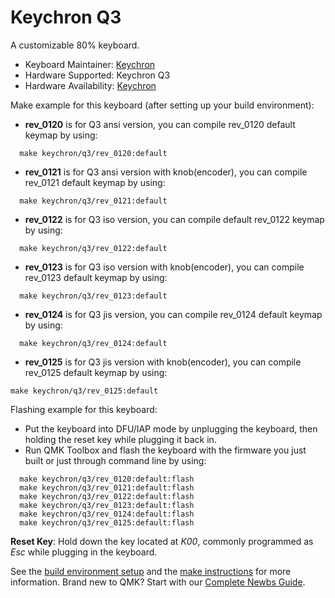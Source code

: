 # Keychron Q3

A customizable 80% keyboard.

* Keyboard Maintainer: [Keychron](https://github.com/keychron)
* Hardware Supported: Keychron Q3
* Hardware Availability: [Keychron](https://www.keychron.com)

Make example for this keyboard (after setting up your build environment):

- **rev_0120** is for Q3 ansi version, you can compile rev_0120 default keymap by using:

```
  make keychron/q3/rev_0120:default
```

- **rev_0121** is for Q3 ansi version with knob(encoder), you can compile rev_0121 default keymap by using:

```
  make keychron/q3/rev_0121:default
```

- **rev_0122** is for Q3 iso version, you can compile default rev_0122 keymap by using:

```
  make keychron/q3/rev_0122:default
```

- **rev_0123** is for Q3 iso version with knob(encoder), you can compile rev_0123 default keymap by using:

```
  make keychron/q3/rev_0123:default
```

- **rev_0124** is for Q3 jis version, you can compile rev_0124 default keymap by using:

```
  make keychron/q3/rev_0124:default
```

- **rev_0125** is for Q3 jis version with knob(encoder), you can compile rev_0125 default keymap by using:

```
make keychron/q3/rev_0125:default
```

Flashing example for this keyboard:

- Put the keyboard into DFU/IAP mode by unplugging the keyboard, then holding the reset key while plugging it back in.
- Run QMK Toolbox and flash the keyboard with the firmware you just built or just through command line by using:

```
  make keychron/q3/rev_0120:default:flash
  make keychron/q3/rev_0121:default:flash
  make keychron/q3/rev_0122:default:flash
  make keychron/q3/rev_0123:default:flash
  make keychron/q3/rev_0124:default:flash
  make keychron/q3/rev_0125:default:flash
```

**Reset Key**: Hold down the key located at *K00*, commonly programmed as *Esc* while plugging in the keyboard.

See the [build environment setup](https://docs.qmk.fm/#/getting_started_build_tools) and the [make instructions](https://docs.qmk.fm/#/getting_started_make_guide) for more information. Brand new to QMK? Start with our [Complete Newbs Guide](https://docs.qmk.fm/#/newbs).
